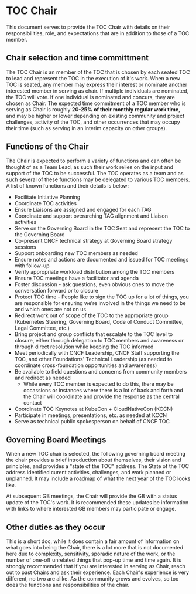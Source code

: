 # TOC Chair

This document serves to provide the TOC Chair with details on their responsibilities, role, and expectations that are in addition to those of a TOC member.

## Chair selection and time committment

The TOC Chair is an member of the TOC that is chosen by each seated TOC to lead and represent the TOC in the execution of it's work. When a new TOC is seated, any member may express their interest or nominate another interested member in serving as chair. If multiple individuals are nominated, the TOC will vote. If one individual is nominated and concurs, they are chosen as Chair. The expected time commitment of a TOC member who is serving as Chair is roughly **20-25% of their monthly regular work time**, and may be higher or lower depending on existing community and project challenges, activity of the TOC, and other occurrences that may occupy their time (such as serving in an interim capacity on other groups). 

## Functions of the Chair

The Chair is expected to perform a variety of functions and can often be thought of as a Team Lead, as such their work relies on the input and support of the TOC to be successful. The TOC operates as a team and as such several of these functions may be delegated to various TOC members. A list of known functions and their details is below:

* Facilitate Initiative Planning
* Coordinate TOC activities
* Ensure Liaisons are assigned and engaged for each TAG
* Coordinate and support overarching TAG alignment and Liaison activities
* Serve on the Governing Board in the TOC Seat and represent the TOC to the Governing Board
* Co-present CNCF technical strategy at Governing Board strategy sessions
* Support onboarding new TOC members as needed
* Ensure notes and actions are documented and issued for TOC meetings with follow-up
* Verify appropriate workload distribution among the TOC members
* Ensure TOC meetings have a facilitator and agenda
* Foster discussion - ask questions, even obvious ones to move the conversation forward or to closure
* Protect TOC time - People like to sign the TOC up for a lot of things, you are responsible for ensuring we’re involved in the things we need to be and which ones are not on us
* Redirect work out of scope of the TOC to the appropriate group (Kubernetes Steering, Governing Board, Code of Conduct Committee, Legal Committee, etc.)
* Bring project and group conflicts that escalate to the TOC level to closure, either through delegation to TOC members and awareness or through direct resolution while keeping the TOC informed
* Meet periodically with CNCF Leadership, CNCF Staff supporting the TOC, and other Foundations' Technical Leadership (as needed to coordinate cross-foundation opportunities and awareness)
* Be available to field questions and concerns from community members and redirect as needed
    *  While every TOC member is expected to do this, there may be occassions or instances where there is a lot of back and forth and the Chair will coordinate and provide the response as the central contact
* Coordinate TOC Keynotes at KubeCon + CloudNativeCon (KCCN)
* Participate in meetings, presentations, etc. as needed at KCCN
* Serve as technical public spokesperson on behalf of CNCF TOC

## Governing Board Meetings

When a new TOC chair is selected, the following governing board meeting the chair provides a brief introduction about themselves, their vision and principles, and provides a "state of the TOC" address. The State of the TOC address identified curent activities, challenges, and work planned or unplanned. It may include a roadmap of what the next year of the TOC looks like.

At subsequent GB meetings, the Chair will provide the GB with a status update of the TOC's work. It is recommended these updates be information with links to where interested GB members may participate or engage.

## Other duties as they occur

This is a short doc, while it does contain a fair amount of information on what goes into being the Chair, there is a lot more that is not documented here due to complexity, sensitivity, sporadic nature of the work, or the number of one-off unrelated things that pop-up time and time again. It is strongly recommended that if you are interested in serving as Chair, reach out to past Chairs and ask their experience. Each Chair's experience is very different, no two are alike. As the community grows and evolves, so too does the functions and responsibilities of the chair.
